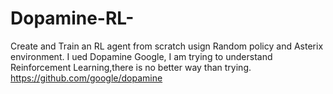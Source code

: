 # Dopamine-RL-
Create and Train an RL agent from scratch usign Random policy and Asterix environment. 
I ued Dopamine Google, I am trying to understand Reinforcement Learning,there is no better way than trying.
https://github.com/google/dopamine 
